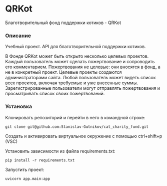 # QRKot
Благотворительный фонд поддержки котиков - QRKot

### Описание ###

Учебный проект. API для благотворительной поддержки котиков. 

В Фонде QRKot может быть открыто несколько целевых проектов.
Каждый пользователь может сделать пожертвование и сопроводить его комментарием. Пожертвования не целевые: они вносятся в фонд, а не в конкретный проект.
Целевые проекты создаются администраторами сайта. 
Любой пользователь может видеть список всех проектов, включая требуемые и уже внесенные суммы.
Зарегистрированные пользователи могут отправлять пожертвования и просматривать список своих пожертвований.


### Установка ###

Клонировать репозиторий и перейти в него в командной строке:

```
git clone git@github.com:Stanislav-Gutnikov/cat_charity_fund.git
```

Cоздать и активировать виртуальное окружение с помощью ctrl+shift+p (VSC)

Установить зависимости из файла requirements.txt:

```
pip install -r requirements.txt
```

Запустить проект:

```
uvicorn app.main:app
```

